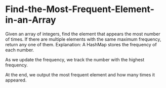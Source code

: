 # Find-the-Most-Frequent-Element-in-an-Array
Given an array of integers, find the element that appears the most number of times. If there are multiple elements with the same maximum frequency, return any one of them.
 Explanation:
A HashMap stores the frequency of each number.

As we update the frequency, we track the number with the highest frequency.

At the end, we output the most frequent element and how many times it appeared.

